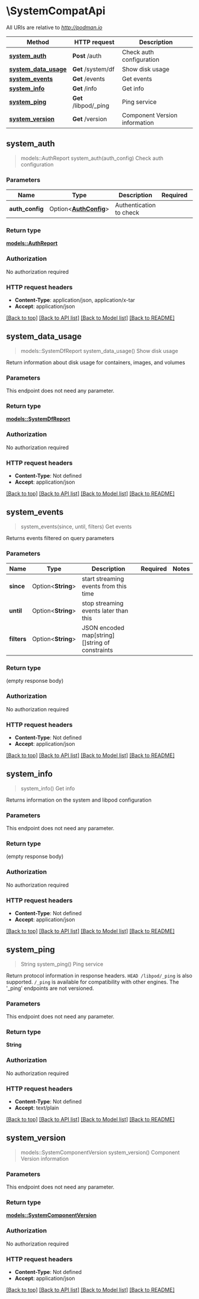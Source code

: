 # \SystemCompatApi

All URIs are relative to *http://podman.io*

Method | HTTP request | Description
------------- | ------------- | -------------
[**system_auth**](SystemCompatApi.md#system_auth) | **Post** /auth | Check auth configuration
[**system_data_usage**](SystemCompatApi.md#system_data_usage) | **Get** /system/df | Show disk usage
[**system_events**](SystemCompatApi.md#system_events) | **Get** /events | Get events
[**system_info**](SystemCompatApi.md#system_info) | **Get** /info | Get info
[**system_ping**](SystemCompatApi.md#system_ping) | **Get** /libpod/_ping | Ping service
[**system_version**](SystemCompatApi.md#system_version) | **Get** /version | Component Version information



## system_auth

> models::AuthReport system_auth(auth_config)
Check auth configuration

### Parameters


Name | Type | Description  | Required | Notes
------------- | ------------- | ------------- | ------------- | -------------
**auth_config** | Option<[**AuthConfig**](AuthConfig.md)> | Authentication to check |  |

### Return type

[**models::AuthReport**](AuthReport.md)

### Authorization

No authorization required

### HTTP request headers

- **Content-Type**: application/json, application/x-tar
- **Accept**: application/json

[[Back to top]](#) [[Back to API list]](../README.md#documentation-for-api-endpoints) [[Back to Model list]](../README.md#documentation-for-models) [[Back to README]](../README.md)


## system_data_usage

> models::SystemDfReport system_data_usage()
Show disk usage

Return information about disk usage for containers, images, and volumes

### Parameters

This endpoint does not need any parameter.

### Return type

[**models::SystemDfReport**](SystemDfReport.md)

### Authorization

No authorization required

### HTTP request headers

- **Content-Type**: Not defined
- **Accept**: application/json

[[Back to top]](#) [[Back to API list]](../README.md#documentation-for-api-endpoints) [[Back to Model list]](../README.md#documentation-for-models) [[Back to README]](../README.md)


## system_events

> system_events(since, until, filters)
Get events

Returns events filtered on query parameters

### Parameters


Name | Type | Description  | Required | Notes
------------- | ------------- | ------------- | ------------- | -------------
**since** | Option<**String**> | start streaming events from this time |  |
**until** | Option<**String**> | stop streaming events later than this |  |
**filters** | Option<**String**> | JSON encoded map[string][]string of constraints |  |

### Return type

 (empty response body)

### Authorization

No authorization required

### HTTP request headers

- **Content-Type**: Not defined
- **Accept**: application/json

[[Back to top]](#) [[Back to API list]](../README.md#documentation-for-api-endpoints) [[Back to Model list]](../README.md#documentation-for-models) [[Back to README]](../README.md)


## system_info

> system_info()
Get info

Returns information on the system and libpod configuration

### Parameters

This endpoint does not need any parameter.

### Return type

 (empty response body)

### Authorization

No authorization required

### HTTP request headers

- **Content-Type**: Not defined
- **Accept**: application/json

[[Back to top]](#) [[Back to API list]](../README.md#documentation-for-api-endpoints) [[Back to Model list]](../README.md#documentation-for-models) [[Back to README]](../README.md)


## system_ping

> String system_ping()
Ping service

Return protocol information in response headers. `HEAD /libpod/_ping` is also supported. `/_ping` is available for compatibility with other engines. The '_ping' endpoints are not versioned. 

### Parameters

This endpoint does not need any parameter.

### Return type

**String**

### Authorization

No authorization required

### HTTP request headers

- **Content-Type**: Not defined
- **Accept**: text/plain

[[Back to top]](#) [[Back to API list]](../README.md#documentation-for-api-endpoints) [[Back to Model list]](../README.md#documentation-for-models) [[Back to README]](../README.md)


## system_version

> models::SystemComponentVersion system_version()
Component Version information

### Parameters

This endpoint does not need any parameter.

### Return type

[**models::SystemComponentVersion**](SystemComponentVersion.md)

### Authorization

No authorization required

### HTTP request headers

- **Content-Type**: Not defined
- **Accept**: application/json

[[Back to top]](#) [[Back to API list]](../README.md#documentation-for-api-endpoints) [[Back to Model list]](../README.md#documentation-for-models) [[Back to README]](../README.md)

